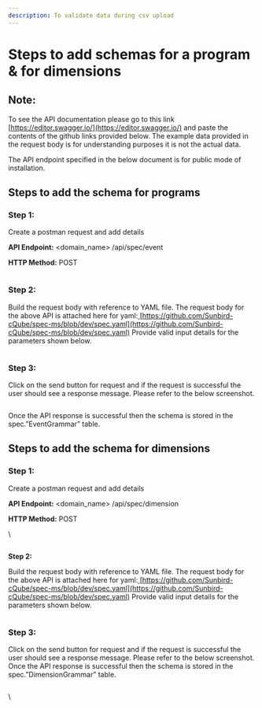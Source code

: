 ```yaml
---
description: To validate data during csv upload
---
```


# Steps to add schemas for a program & for dimensions

## **Note:**&#x20;

To see the API documentation please go to this link [https://editor.swagger.io/](https://editor.swagger.io/) and paste the contents of the github links provided below. The example data provided in the request body is for understanding purposes it is not the actual data.

The API endpoint specified in the below document is for public mode of installation.

## Steps to add the schema for programs&#x20;

### &#x20;Step 1:&#x20;

Create a postman request and add details

**API Endpoint:** \<domain\_name> /api/spec/event&#x20;

**HTTP Method:** POST

<figure><img src="https://lh6.googleusercontent.com/faVudKEqjMTYCjiDPpWIHCF8OqtnDrrZHYoWj-uWAtbN7S_Q747w3Kpt-dpZbvjvxKYE5afpGfgXZbOl9jVrAKDqd1Uhha6ZE1DBqDMugO8jl1qfkpNYdjeAevHp50uxKuC52HIkyQykIjziimINz5U" alt=""><figcaption></figcaption></figure>

### **Step 2:** &#x20;

Build the request body with reference to YAML file. The request body for the above API is attached here for yaml:[ ](https://github.com/Sunbird-cQube/spec-ms/blob/march-release/spec.yaml)[https://github.com/Sunbird-cQube/spec-ms/blob/dev/spec.yaml](https://github.com/Sunbird-cQube/spec-ms/blob/dev/spec.yaml) Provide valid input details for the parameters shown below.

<figure><img src="https://lh6.googleusercontent.com/Da49GbryaKw33EF1MfP7CGHcBi61wNMG8B6UhjhBu29oXl8KWBveEyFqAC1sI6qNtsJhLthtAwck7uuG9BBQifM1SU7zE-S2RlExrV_ViWEThJMMfHL-AKbmHBxEmVkUcr4DcvpbDuDhly0YvW_50d0" alt=""><figcaption></figcaption></figure>

### **Step 3:**&#x20;

Click on the send button for request and if the request is successful the user should see a response message. Please refer to the below screenshot.

<figure><img src="https://lh5.googleusercontent.com/fjd77j4JHY7FZdfxaykm--xMuXVo-00PScN00h8EDNLG-RvBFM-aJiUTq3_rEHoRQbss3odO5VMG0RBlIrP3KS0iS7ZqQnffKiODHyYecVjypMpqa-E_mhP0sMzspWjj1xqGgDTyqSLbjHrK3maKWgY" alt=""><figcaption></figcaption></figure>

Once the API response is successful then the schema is stored in the spec.”EventGrammar” table.

## Steps to add the schema for dimensions

### &#x20;Step 1:&#x20;

Create a postman request and add details

**API Endpoint:** \<domain\_name> /api/spec/dimension&#x20;

**HTTP Method:** POST

\


<figure><img src="https://lh4.googleusercontent.com/ucPn9qM4H122SF8sZfTQfr6G6lh21xv25yqqTuHCRa4fk4y0xspy1XLXlYdWPuz-5vuDz35ONzAihLzjtbQlC3NowmVO97JkVX3v48IS4LSLsSUuTEvBsuygLyhACU13NrUo5PGz6x7-Sx6lIXI_VCk" alt=""><figcaption></figcaption></figure>

**Step 2:** &#x20;

Build the request body with reference to YAML file. The request body for the above API is attached here for yaml:[ ](https://github.com/Sunbird-cQube/spec-ms/blob/march-release/spec.yaml)[https://github.com/Sunbird-cQube/spec-ms/blob/dev/spec.yaml](https://github.com/Sunbird-cQube/spec-ms/blob/dev/spec.yaml) Provide valid input details for the parameters shown below.

<figure><img src="https://lh6.googleusercontent.com/qKDqFmHtdsNHEHrl18DymaBLbTUD9SNtp2fR7_Riy_vL3-MaOoWv_0iiSjXAMxK_4fLZwi-S5gvfvsCLN5KcG3KZ24ZHDZDyfiAKUTr8Pqkypr88HwVGtTRduuGGoN29r41EWiwzQ52LJbTygyGOZKE" alt=""><figcaption></figcaption></figure>

### Step 3:&#x20;

Click on the send button for request and if the request is successful the user should see a response message. Please refer to the below screenshot. Once the API response is successful then the schema is stored in the spec.”DimensionGrammar” table.

<figure><img src="https://lh6.googleusercontent.com/AM13aDosp284LtloR_Sk2CVcW9uWDlXT0fMdHVLCa15-bVzpf7ckpHJ-K3GB9VrZ_Wv-a9Adv52tj2q-moG5yaUe6OLB_bLRE1F2nezfaP1W-txqn6gf8vHHP8JknMAiNlY2lXUH8p-PRGzJ5ol1k5c" alt=""><figcaption></figcaption></figure>

\
